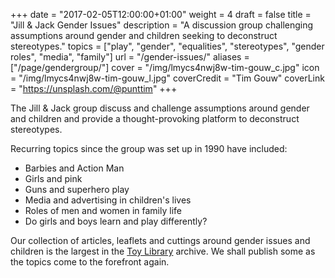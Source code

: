+++
date = "2017-02-05T12:00:00+01:00"
weight = 4
draft = false
title = "Jill & Jack Gender Issues"
description = "A discussion group challenging assumptions around gender and children seeking to deconstruct stereotypes."
topics = ["play", "gender", "equalities", "stereotypes", "gender roles", "media", "family"]
url = "/gender-issues/" 
aliases = ["/page/gendergroup/"]
cover = "/img/lmycs4nwj8w-tim-gouw_c.jpg"
icon = "/img/lmycs4nwj8w-tim-gouw_l.jpg"
coverCredit = "Tim Gouw"
coverLink = "https://unsplash.com/@punttim"
+++

The Jill & Jack group discuss and challenge assumptions around gender and children and provide a thought-provoking platform to deconstruct stereotypes.

Recurring topics since the group was set up in 1990 have included:

* Barbies and Action Man
* Girls and pink
* Guns and superhero play
* Media and advertising in children's lives
* Roles of men and women in family life
* Do girls and boys learn and play differently?

Our collection of articles, leaflets and cuttings around gender issues and children is the largest in the [Toy Library](/toy-library/) archive. We shall publish some as the topics come to the forefront again.

